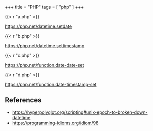 +++
title = "PHP"
tags = [ "php" ]
+++

{{< r "a.php" >}}

<https://php.net/datetime.setdate>

{{< r "b.php" >}}

<https://php.net/datetime.settimestamp>

{{< r "c.php" >}}

<https://php.net/function.date-date-set>

{{< r "d.php" >}}

<https://php.net/function.date-timestamp-set>

## References

- <https://hyperpolyglot.org/scripting#unix-epoch-to-broken-down-datetime>
- <https://programming-idioms.org/idiom/98>
